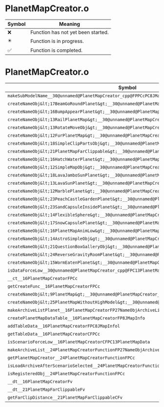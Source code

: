# PlanetMapCreator.o
| Symbol | Meaning 
| ------------- | ------------- 
| :x: | Function has not yet been started. 
| :eight_pointed_black_star: | Function is in progress. 
| :white_check_mark: | Function is completed. 


# PlanetMapCreator.o
| Symbol | Decompiled? |
| ------------- | ------------- |
| `makeSubModelName__30@unnamed@PlanetMapCreator_cpp@FPPCcPC8JMapInfolPCcPCc` | :x: |
| `createNameObj&lt;17BeamGoRoundPlanet&gt;__30@unnamed@PlanetMapCreator_cpp@FPCc_P7NameObj` | :x: |
| `createNameObj&lt;16BumpAppearPlanet&gt;__30@unnamed@PlanetMapCreator_cpp@FPCc_P7NameObj` | :x: |
| `createNameObj&lt;13RailPlanetMap&gt;__30@unnamed@PlanetMapCreator_cpp@FPCc_P7NameObj` | :x: |
| `createNameObj&lt;13RotateMoveObj&gt;__30@unnamed@PlanetMapCreator_cpp@FPCc_P7NameObj` | :x: |
| `createNameObj&lt;12FurPlanetMap&gt;__30@unnamed@PlanetMapCreator_cpp@FPCc_P7NameObj` | :x: |
| `createNameObj&lt;18SimpleClipPartsObj&gt;__30@unnamed@PlanetMapCreator_cpp@FPCc_P7NameObj` | :x: |
| `createNameObj&lt;21PlanetMapFarClippable&gt;__30@unnamed@PlanetMapCreator_cpp@FPCc_P7NameObj` | :x: |
| `createNameObj&lt;16HatchWaterPlanet&gt;__30@unnamed@PlanetMapCreator_cpp@FPCc_P7NameObj` | :x: |
| `createNameObj&lt;12SimpleMapObj&gt;__30@unnamed@PlanetMapCreator_cpp@FPCc_P7NameObj` | :white_check_mark: |
| `createNameObj&lt;18LavaJamboSunPlanet&gt;__30@unnamed@PlanetMapCreator_cpp@FPCc_P7NameObj` | :x: |
| `createNameObj&lt;13LavaSunPlanet&gt;__30@unnamed@PlanetMapCreator_cpp@FPCc_P7NameObj` | :x: |
| `createNameObj&lt;12MarblePlanet&gt;__30@unnamed@PlanetMapCreator_cpp@FPCc_P7NameObj` | :x: |
| `createNameObj&lt;23PeachCastleGardenPlanet&gt;__30@unnamed@PlanetMapCreator_cpp@FPCc_P7NameObj` | :x: |
| `createNameObj&lt;23SandCapsuleInsidePlanet&gt;__30@unnamed@PlanetMapCreator_cpp@FPCc_P7NameObj` | :x: |
| `createNameObj&lt;14FlexibleSphere&gt;__30@unnamed@PlanetMapCreator_cpp@FPCc_P7NameObj` | :x: |
| `createNameObj&lt;17SnowCapsulePlanet&gt;__30@unnamed@PlanetMapCreator_cpp@FPCc_P7NameObj` | :x: |
| `createNameObj&lt;16PlanetMapAnimLow&gt;__30@unnamed@PlanetMapCreator_cpp@FPCc_P7NameObj` | :x: |
| `createNameObj&lt;14AstroSimpleObj&gt;__30@unnamed@PlanetMapCreator_cpp@FPCc_P7NameObj` | :x: |
| `createNameObj&lt;21QuestionBoxGalleryObj&gt;__30@unnamed@PlanetMapCreator_cpp@FPCc_P7NameObj` | :x: |
| `createNameObj&lt;24ReverseGravityRoomPlanet&gt;__30@unnamed@PlanetMapCreator_cpp@FPCc_P7NameObj` | :x: |
| `createNameObj&lt;15WormEatenPlanet&gt;__30@unnamed@PlanetMapCreator_cpp@FPCc_P7NameObj` | :x: |
| `isDataForceLow__30@unnamed@PlanetMapCreator_cpp@FPC13PlanetMapData` | :x: |
| `__ct__16PlanetMapCreatorFPCc` | :x: |
| `getCreateFunc__16PlanetMapCreatorFPCc` | :x: |
| `createNameObj&lt;9PlanetMap&gt;__30@unnamed@PlanetMapCreator_cpp@FPCc_P7NameObj` | :x: |
| `createNameObj&lt;25PlanetMapWithoutHighModel&gt;__30@unnamed@PlanetMapCreator_cpp@FPCc_P7NameObj` | :x: |
| `makeArchiveListPlanet__16PlanetMapCreatorFP27NameObjArchiveListCollectorRC12JMapInfoIterPCc` | :x: |
| `createPlanetMapDataTable__16PlanetMapCreatorFP8JMapInfo` | :white_check_mark: |
| `addTableData__16PlanetMapCreatorFPC8JMapInfol` | :white_check_mark: |
| `getTableData__16PlanetMapCreatorCFPCc` | :white_check_mark: |
| `isScenarioForceLow__16PlanetMapCreatorCFPC13PlanetMapData` | :white_check_mark: |
| `makeArchiveList__24PlanetMapCreatorFunctionFP27NameObjArchiveListCollectorRC12JMapInfoIterPCc` | :white_check_mark: |
| `getPlanetMapCreator__24PlanetMapCreatorFunctionFPCc` | :x: |
| `isLoadArchiveAfterScenarioSelected__24PlanetMapCreatorFunctionFPCc` | :white_check_mark: |
| `isRegisteredObj__24PlanetMapCreatorFunctionFPCc` | :white_check_mark: |
| `__dt__16PlanetMapCreatorFv` | :white_check_mark: |
| `__dt__21PlanetMapFarClippableFv` | :x: |
| `getFarClipDistance__21PlanetMapFarClippableCFv` | :x: |
